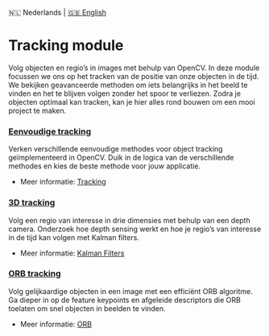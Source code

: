 🇳🇱 Nederlands | [🇬🇧 English](./README_en.md)

# Tracking module

Volg objecten en regio’s in images met behulp van OpenCV.
In deze module focussen we ons op het tracken van de positie van onze objecten in de tijd.
We bekijken geavanceerde methoden om iets belangrijks in het beeld te vinden en het te blijven volgen zonder het spoor te verliezen.
Zodra je objecten optimaal kan tracken, kan je hier alles rond bouwen om een mooi project te maken.  

### [Eenvoudige tracking](https://github.com/vubir-projectEIT/Image_Processing/edit/main/Tracking/Simple)

Verken verschillende eenvoudige methodes voor object tracking geïmplementeerd in OpenCV.
Duik in de logica van de verschillende methodes en kies de beste methode voor jouw applicatie.  

- Meer informatie: [Tracking](https://www.learnopencv.com/object-tracking-using-opencv-cpp-python/)
  
### [3D tracking](https://github.com/vubir-projectEIT/Image_Processing/edit/main/Tracking/3D)

Volg een regio van interesse in drie dimensies met behulp van een depth camera.
Onderzoek hoe depth sensing werkt en hoe je regio’s van interesse in de tijd kan volgen met Kalman filters.  

- Meer informatie: [Kalman Filters](https://pieriantraining.com/kalman-filter-opencv-python-example/)

### [ORB tracking](https://github.com/vubir-projectEIT/Image_Processing/edit/main/Tracking/ORB)

Volg gelijkaardige objecten in een image met een efficiënt ORB algoritme.
Ga dieper in op de feature keypoints en afgeleide descriptors die ORB toelaten om snel objecten in beelden te vinden.  

- Meer informatie: [ORB](https://medium.com/thedeephub/detecting-and-tracking-objects-with-orb-using-opencv-d228f4c9054e)
